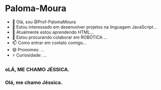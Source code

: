 # Paloma-Moura
- 👋 Olá, sou @Prof-PalomaMoura
- 👀 Estou interessado em desenvolver projetos na linguagem JavaScript...
- 🌱 Atualmente estou aprendendo HTML...
- 💞️ Estou procurando colaborar em ROBÓTICA  ...
- 📫 Como entrar em contato comigo...
- 😄 Pronomes: ...
- ⚡ Curiosidade: ...

### oLÁ, ME CHAMO **JÉSSICA.**

### Olá, me chamo **Jéssica.**
